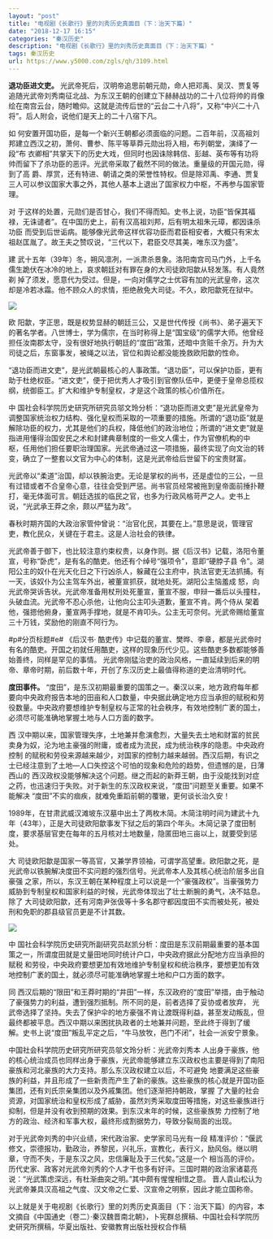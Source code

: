 ```yaml
---
layout: "post"
title: "电视剧《长歌行》里的刘秀历史真面目（下：治天下篇）"
date: "2018-12-17 16:15"
categories: "秦汉历史"
description: "电视剧《长歌行》里的刘秀历史真面目（下：治天下篇）"
tags: 秦汉历史
url: https://www.y5000.com/zgls/qh/3109.html
---
```






**退功臣进文吏。**
光武帝死后，汉明帝追思前朝元勋，命人把邓禹、吴汉、贾复等追随光武帝刘秀南征北战、为东汉王朝的创建立下赫赫战功的二十八位将帅的肖像绘在南宫云台，随时瞻仰。这就是流传后世的“云台二十八将”，又称“中兴二十八将”。后人附会，说他们是天上的二十八宿下凡。

如 何安置开国功臣，是每一个新兴王朝都必须面临的问题。二百年前，汉高祖刘邦建立西汉之初，萧何、曹参、陈平等草莽元勋出将入相，布列朝堂，演绎了一段“布
衣卿相”共掌天下的历史大戏，但同时也因诛除韩信、彭越、英布等有功将帅而留下了杀功臣的恶评。光武帝采取了截然不同的做法。重量级的开国元勋，得到了高
爵、厚赏，还有特进、朝请之类的荣誉性特权。但是除邓禹、李通、贾复三人可以参议国家大事之外，其他人基本上退出了国家权力中枢，不再参与国家管理。

对 于这样的处置，元勋们是否甘心，我们不得而知。史书上说，功臣“皆保其福禄，无诛谴者”。在中国历史上，前有汉高祖刘邦，后有明太祖朱元璋，都因诛杀功臣
而受到后世诟病。能够像光武帝这样优容功臣而君臣相安者，大概只有宋太祖赵匡胤了。故王夫之赞叹说，“三代以下，君臣交尽其美，唯东汉为盛”。

建 武十五年（39年）冬，朔风凛冽，一派肃杀景象。洛阳南宫司马门外，上千名儒生跪伏在冰冷的地上，哀求朝廷对有罪在身的大司徒欧阳歙从轻发落。有人竟然剃
掉了须发，愿意代为受过。但是，一向对儒学之士优容有加的光武皇帝，这次却是冷若冰霜。他不顾众人的求情，拒绝赦免大司徒。不久，欧阳歙死在狱中。

![](https://img.y5000.com/uploads/allimg/160908/5-160ZQ44150296.jpg)

欧 阳歙，字正思，既是权势显赫的朝廷三公，又是世代传授《尚书》、弟子遍天下的著名学者。八世博士，学为儒宗，在当时称得上是“国宝级”的儒学大师。他曾经
担任汝南郡太守，没有很好地执行朝廷的“度田”政策，还暗中贪赃千余万。升为大司徒之后，东窗事发，被绳之以法，官位和舆论都没能挽救欧阳歙的性命。

“退功臣而进文吏”，是光武朝最核心的人事政策。“退功臣”，可以保护功臣，更有助于杜绝权臣。“进文吏”，便于把优秀人才吸引到官僚队伍中，更便于皇帝总揽权纲，统御臣工。扩大和维护专制皇权，才是这个政策的核心价值所在。

中 国社会科学院历史研究所研究员邬文玲分析：“退功臣而进文吏”是光武皇帝为调整国家统治权力结构、强化皇权而采取的一项重要的措施。所谓的“退功臣”就是
解除功臣的权力，尤其是他们的兵权，降低他们的政治地位；所谓的“进文吏”就是指进用懂得治国安民之术和封建典章制度的一些文人儒士，作为官僚机构的中
枢，任用他们担任要职治理国家。光武帝通过这一项措施，最终实现了向文治的转变，确立了一整套以文官为中心的体制，这是光武帝给后世留下的宝贵财富。

光武帝以“柔道”治国，却以铁腕治吏。无论是掌权的尚书，还是虚位的三公，一旦有过错或者不合皇帝心意，往往会受到严惩。尚书官员经常被拖到皇帝面前捶扑鞭打，毫无体面可言。朝廷选拔的临民之官，也多为行政风格苛严之人。史书上说，“光武承王莽之余，颇以严猛为政”。

春秋时期齐国的大政治家管仲曾说：“治官化民，其要在上。”意思是说，管理官吏，教化民众，关键在于君主。这是人治社会的铁律。

光武帝善于御下，也比较注意约束权贵，以身作则。据《后汉书》记载，洛阳令董宣，号称“卧虎”，是有名的酷吏。他还有个绰号“强项令”，意即“硬脖子县
令”。湖阳公主的奴仆在光天化日之下行凶杀人，躲藏在公主府中，执法官吏无法抓捕。有一天，该奴仆为公主驾车外出，被董宣抓获，就地处死。湖阳公主恼羞成
怒，向光武帝哭诉告状。光武帝准备用杖刑处死董宣，董宣不服，申辩一番后以头撞柱，头破血流。光武帝不忍心杀他，让他向公主叩头道歉，董宣不肯。两个侍从
架着他，强摁他俯身，董宣两手撑地，就是不肯叩头。公主无可奈何。光武帝赐给董宣三十万钱，奖励他的刚直不阿行为。

#p#分页标题#e# 《后汉书·
酷吏传》中记载的董宣、樊晔、李章，都是光武帝时有名的酷吏。开国之初就任用酷吏，这样的现象历代少见。这些酷吏多数都能够善始善终，同样是罕见的事情。
光武帝刚猛治吏的政治风格，一直延续到后来的明帝、章帝时期，前后数十年，开创了东汉历史上最值得称道的吏治清明时代。

**度田事件。**
“度田”，是东汉初期最重要的国策之一。秦汉以来，地方政府每年都要向中央政府报告本地的田亩和人口数量，中央据此确定地方应当承担的赋税和劳役数量。中央政府要想维护专制皇权与正常的社会秩序，有效地控制广袤的国土，必须尽可能准确地掌握土地与人口方面的数字。  

西 汉中期以来，国家管理失序，土地兼并愈演愈烈，大量失去土地和财富的贫民卖身为奴，沦为地主豪强的附庸，或者成为流民，成为统治秩序的隐患。中央政府控制
的赋税和劳役来源越来越少，对国家的控制力越来越弱。西汉后期，有识之士已经注意到了土地—人口失控这个可怕的现象和危险的趋势，但遗憾的是，日薄西山的
西汉政权没能够解决这个问题。继之而起的新莽王朝，由于没能找到对症之药，也迅速归于失败。对于新生的东汉政权来说，“度田”问题至关重要。如果不能解决
“度田”不实的痼疾，就难免重蹈前朝的覆辙，更何谈长治久安！

1989年，在甘肃武威汉滩坡东汉墓中出土了两枚木简。木简注明时间为建武十九年（43年），正是大司徒欧阳歙事发下狱之后的第四个年头。木简记录了度田制度，要求基层官吏在每年的五月核对土地数量，隐匿田地三亩以上，就要受到惩处。

大 司徒欧阳歙是国家一等高官，又兼学界领袖，可谓学高望重。欧阳歙之死，是光武帝以铁腕解决度田不实问题的强烈信号。光武帝本人及其核心统治阶层多出自豪强
之家，所以，东汉王朝在某种程度上可以说是一个“豪强政权”。当豪强势力威胁到专制皇权和国家利益的时候，光武帝体现出了壮士断腕的勇气，决不姑息。除了
大司徒欧阳歙，还有河南尹张伋等十多名郡守都因度田不实而被处死，被处刑和免职的郡县级官员更是不计其数。

![](https://img.y5000.com/uploads/allimg/160908/5-160ZQ4411D09.jpg)

中 国社会科学院历史研究所副研究员赵凯分析：度田是东汉前期最重要的基本国策之一，所谓度田就是丈量田地同时统计户口，中央政府据此分配地方应当承担的赋税
和劳役，中央政府要想更加有效地维护专制皇权和统治秩序，要想更加有效地控制广袤的国土，就必须尽可能准确地掌握土地和户口方面的数字。

同 西汉后期的“限田”和王莽时期的“井田”一样，东汉政府的“度田”举措，由于触动了豪强势力的利益，遭到强烈抵制。所不同的是，前者选择了妥协或者放弃，
光武帝选择了坚持。失去了保护伞的地方豪强不肯让渡既得利益，甚至发动叛乱，但最终都被平息。西汉中期以来困扰执政者的土地兼并问题，至此终于得到了缓
解。史书上说“度田”叛乱平定之后，“牛马放牧，邑门不闭”，社会一派安宁景象。

中国社会科学院历史研究所研究员邬文玲分析：光武帝刘秀本
人出身于豪族，他的核心统治成员也同样出身于豪族，光武帝能够建立东汉政权也主要是得到了南阳豪族和河北豪族的大力支持。那么东汉政权建立以后，不可避免
地要满足这些豪族的利益，并且形成了一些新贵而产生了新的豪族。这些豪族的核心就是开国功臣集团，还有刘氏宗亲集团以及外戚集团。他们逐渐把持朝政，掌握
了大量的社会资源，对国家统治和皇权形成了威胁，虽然刘秀采取度田等措施，对这些豪族进行抑制，但是并没有收到预期的效果。到东汉末年的时候，这些豪族势
力控制了地方的政治、经济和军事大权，最终形成割据势力，导致分裂局面的出现。

对于光武帝刘秀的中兴业绩，宋代政治家、史学家司马光有一段
精准评价：“偃武修文，崇德报功，勤政治，养黎民，兴礼乐，宣教化，表行义，励风俗。继以明章，守而不失，于是东汉之风，忠信廉耻及于三代矣。”这是一个
相当高的评价。历代史家、政客对光武帝刘秀的个人才干也多有好评。三国时期的政治家诸葛亮说：“光武策虑深远，有杜渐曲突之明。”其中颇有惺惺相惜之意。
晋人袁山松认为光武帝兼具汉高祖之气度、汉文帝之仁爱、汉宣帝之明察，因此才能立国称帝。

以上就是关于电视剧《长歌行》里的刘秀历史真面目（下：治天下篇）的内容，本文摘自《中国通史（卷二）·秦汉魏晋南北朝》，卜宪群总撰稿、中国社会科学院历史研究所撰稿，华夏出版社、安徽教育出版社授权合作稿
